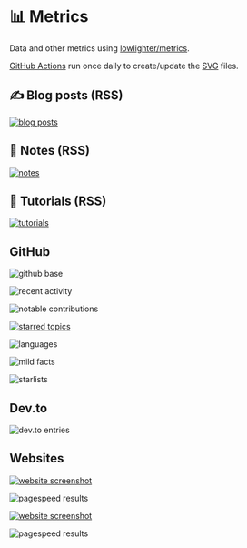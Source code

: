 # 📊 Metrics

Data and other metrics using [lowlighter/metrics](https://github.com/lowlighter/metrics).

[GitHub Actions](.github/workflows) run once daily to create/update the [SVG](svg) files.

## ✍ Blog posts (RSS)

[![blog posts](svg/metrics-rss-blog.svg)](https://miguelpimentel.do/posts/)

## 📝 Notes (RSS)

[![notes](svg/metrics-rss-notes.svg)](https://miguelpimentel.do/notes/)

## 📑 Tutorials (RSS)

[![tutorials](svg/metrics-rss-tutorials.svg)](https://miguelpimentel.do/tutorials/)

## GitHub

![github base](svg/metrics-gh-base.svg)

![recent activity](svg/metrics-gh-recent-activity.svg)

![notable contributions](svg/metrics-gh-notable-contributions.svg)

[![starred topics](svg/metrics-gh-starred-topics.svg)](https://github.com/stars/semanticdata/topics)

![languages](svg/metrics-gh-languages.svg)

![mild facts](svg/metrics-gh-mild-facts.svg)

![starlists](svg/metrics-gh-starlists.svg)

## Dev.to

![dev.to entries](svg/metrics-rss-dev.to.svg)

## Websites

[![website screenshot](svg/metrics-web-screenshot.svg)](https://miguelpimentel.do)

![pagespeed results](svg/metrics-web-pagespeed.svg)

[![website screenshot](svg/metrics-web-screenshot-2.svg)](https://forgetfulnotes.com)

![pagespeed results](svg/metrics-web-pagespeed-2.svg)

<!--
## Full Metrics

![full metrics](svg/metrics-gh-full-metrics.svg)
-->
